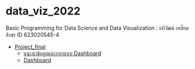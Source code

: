 # data_viz_2022
Basic Programming for Data Science and Data Visualization : อภิวัฒน์  เหลี่ยมสิงขร ID 623020545-4

* [Project_final](https://github.com/gameaphiwat/data_viz_2022/blob/main/Project_final.ipynb)
  - [แนะนำข้อมูลและออกแบบ Dashboard](https://github.com/gameaphiwat/data_viz_2022/blob/main/Present%20Project.pdf)
  - [Dashboard](https://datastudio.google.com/u/0/reporting/f67af09c-b018-47d7-8f68-6b3e8160285d/page/MgioC)
